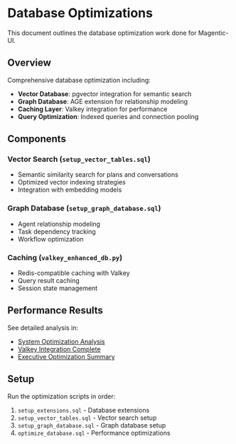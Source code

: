 # Database Optimizations

This document outlines the database optimization work done for Magentic-UI.

## Overview

Comprehensive database optimization including:

- **Vector Database**: pgvector integration for semantic search
- **Graph Database**: AGE extension for relationship modeling  
- **Caching Layer**: Valkey integration for performance
- **Query Optimization**: Indexed queries and connection pooling

## Components

### Vector Search (`setup_vector_tables.sql`)

- Semantic similarity search for plans and conversations
- Optimized vector indexing strategies
- Integration with embedding models

### Graph Database (`setup_graph_database.sql`)

- Agent relationship modeling
- Task dependency tracking
- Workflow optimization

### Caching (`valkey_enhanced_db.py`)

- Redis-compatible caching with Valkey
- Query result caching
- Session state management

## Performance Results

See detailed analysis in:

- [System Optimization Analysis](../SYSTEM_OPTIMIZATION_ANALYSIS.md)
- [Valkey Integration Complete](../VALKEY_INTEGRATION_COMPLETE.md)
- [Executive Optimization Summary](../EXECUTIVE_OPTIMIZATION_SUMMARY.md)

## Setup

Run the optimization scripts in order:

1. `setup_extensions.sql` - Database extensions
2. `setup_vector_tables.sql` - Vector search setup
3. `setup_graph_database.sql` - Graph database setup
4. `optimize_database.sql` - Performance optimizations

